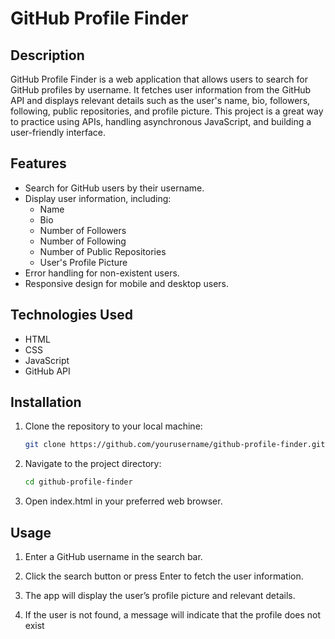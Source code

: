 # GitHub Profile Finder

## Description

GitHub Profile Finder is a web application that allows users to search for GitHub profiles by username. It fetches user information from the GitHub API and displays relevant details such as the user's name, bio, followers, following, public repositories, and profile picture. This project is a great way to practice using APIs, handling asynchronous JavaScript, and building a user-friendly interface.

## Features

- Search for GitHub users by their username.
- Display user information, including:
  - Name
  - Bio
  - Number of Followers
  - Number of Following
  - Number of Public Repositories
  - User's Profile Picture
- Error handling for non-existent users.
- Responsive design for mobile and desktop users.

## Technologies Used

- HTML
- CSS
- JavaScript
- GitHub API

## Installation

1. Clone the repository to your local machine:
   ```bash
   git clone https://github.com/yourusername/github-profile-finder.git
   
2. Navigate to the project directory:
   ```bash
   cd github-profile-finder
   
3. Open index.html in your preferred web browser.

## Usage

1. Enter a GitHub username in the search bar.
  
2. Click the search button or press Enter to fetch the user information.
   
3. The app will display the user’s profile picture and relevant details.
   
4. If the user is not found, a message will indicate that the profile does not exist

   
